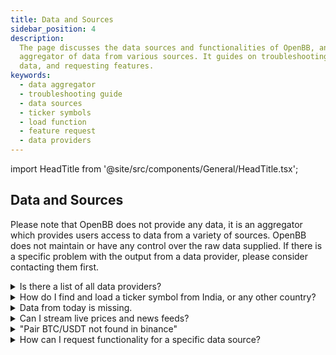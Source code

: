```yaml
---
title: Data and Sources
sidebar_position: 4
description:
  The page discusses the data sources and functionalities of OpenBB, an
  aggregator of data from various sources. It guides on troubleshooting, locating
  data, and requesting features.
keywords:
  - data aggregator
  - troubleshooting guide
  - data sources
  - ticker symbols
  - load function
  - feature request
  - data providers
---
```


import HeadTitle from '@site/src/components/General/HeadTitle.tsx';

<HeadTitle title="Data and Sources - Faqs | OpenBB Terminal Docs" />

## Data and Sources

Please note that OpenBB does not provide any data, it is an aggregator which provides users access to data from a variety of sources. OpenBB does not maintain or have any control over the raw data supplied. If there is a specific problem with the output from a data provider, please consider contacting them first.

<details>
<summary mdxType="summary">Is there a list of all data providers?</summary>

The complete list is found [here](/terminal/usage/data/api-keys)

</details>

<details>
<summary mdxType="summary">How do I find and load a ticker symbol from India, or any other country?</summary>

Use the [`/stocks/search`](/terminal/menus/stocks/introduction#search) command.

```console
search --country canada --industrygroup banks
```

Ticker symbols listed on exchanges outside of the US will have a suffix attached, for example, Rico Auto Industries Limited:

```console
load ricoauto.ns
```

The precise naming convention will differ by source, reference each source's own documentation for specific details.

</details>

<details>
<summary mdxType="summary">Data from today is missing.</summary>

By default, the load function requests end-of-day daily data and is not included until the EOD summary has been published. The current day's data is considered intraday and is loaded when the `interval` argument is present.

```console
load SPY -i 60
```

</details>

<details>
<summary mdxType="summary">Can I stream live prices and news feeds?</summary>

The OpenBB Terminal is not currently capable of streaming live feeds through websocket connections.

</details>

<details>
<summary mdxType="summary">"Pair BTC/USDT not found in binance"</summary>

US-based users are currently unable to access the Binance API. Please try loading the pair from a different source, for example:

`load btc --source CCXT --exchange kraken`

</details>

<details>
<summary mdxType="summary">How can I request functionality for a specific data source?</summary>

Please [request a feature](https://openbb.co/request-a-feature) by submitting a new request.

</details>
